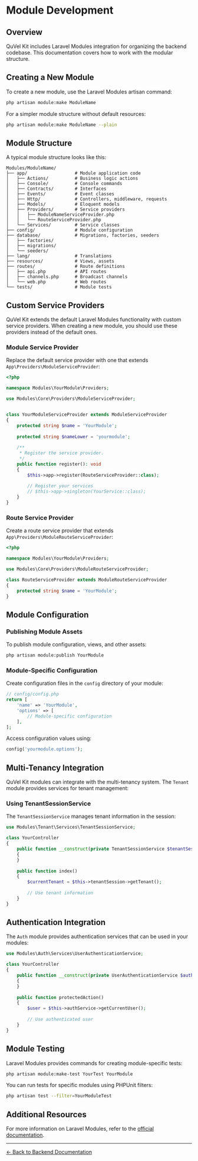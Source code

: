 # Module Development

## Overview

QuVel Kit includes Laravel Modules integration for organizing the backend codebase. This documentation covers how to work with the modular structure.

## Creating a New Module

To create a new module, use the Laravel Modules artisan command:

```bash
php artisan module:make ModuleName
```

For a simpler module structure without default resources:

```bash
php artisan module:make ModuleName --plain
```

## Module Structure

A typical module structure looks like this:

```text
Modules/ModuleName/
├── app/                  # Module application code
│   ├── Actions/          # Business logic actions
│   ├── Console/          # Console commands
│   ├── Contracts/        # Interfaces
│   ├── Events/           # Event classes
│   ├── Http/             # Controllers, middleware, requests
│   ├── Models/           # Eloquent models
│   ├── Providers/        # Service providers
│   │   ├── ModuleNameServiceProvider.php
│   │   └── RouteServiceProvider.php
│   └── Services/         # Service classes
├── config/               # Module configuration
├── database/             # Migrations, factories, seeders
│   ├── factories/
│   ├── migrations/
│   └── seeders/
├── lang/                 # Translations
├── resources/            # Views, assets
├── routes/               # Route definitions
│   ├── api.php           # API routes
│   ├── channels.php      # Broadcast channels
│   └── web.php           # Web routes
└── tests/                # Module tests
```

## Custom Service Providers

QuVel Kit extends the default Laravel Modules functionality with custom service providers. When creating a new module, you should use these providers instead of the default ones.

### Module Service Provider

Replace the default service provider with one that extends `App\Providers\ModuleServiceProvider`:

```php
<?php

namespace Modules\YourModule\Providers;

use Modules\Core\Providers\ModuleServiceProvider;


class YourModuleServiceProvider extends ModuleServiceProvider
{
    protected string $name = 'YourModule';
    
    protected string $nameLower = 'yourmodule';
    
    /**
     * Register the service provider.
     */
    public function register(): void
    {
        $this->app->register(RouteServiceProvider::class);
        
        // Register your services
        // $this->app->singleton(YourService::class);
    }
}
```

### Route Service Provider

Create a route service provider that extends `App\Providers\ModuleRouteServiceProvider`:

```php
<?php

namespace Modules\YourModule\Providers;

use Modules\Core\Providers\ModuleRouteServiceProvider;

class RouteServiceProvider extends ModuleRouteServiceProvider
{
    protected string $name = 'YourModule';
}
```

## Module Configuration

### Publishing Module Assets

To publish module configuration, views, and other assets:

```bash
php artisan module:publish YourModule
```

### Module-Specific Configuration

Create configuration files in the `config` directory of your module:

```php
// config/config.php
return [
    'name' => 'YourModule',
    'options' => [
        // Module-specific configuration
    ],
];
```

Access configuration values using:

```php
config('yourmodule.options');
```

## Multi-Tenancy Integration

QuVel Kit modules can integrate with the multi-tenancy system. The `Tenant` module provides services for tenant management:

### Using TenantSessionService

The `TenantSessionService` manages tenant information in the session:

```php
use Modules\Tenant\Services\TenantSessionService;

class YourController
{
    public function __construct(private TenantSessionService $tenantSession)
    {
    }
    
    public function index()
    {
        $currentTenant = $this->tenantSession->getTenant();
        
        // Use tenant information
    }
}
```

## Authentication Integration

The `Auth` module provides authentication services that can be used in your modules:

```php
use Modules\Auth\Services\UserAuthenticationService;

class YourController
{
    public function __construct(private UserAuthenticationService $authService)
    {
    }
    
    public function protectedAction()
    {
        $user = $this->authService->getCurrentUser();
        
        // Use authenticated user
    }
}
```

## Module Testing

Laravel Modules provides commands for creating module-specific tests:

```bash
php artisan module:make-test YourTest YourModule
```

You can run tests for specific modules using PHPUnit filters:

```bash
php artisan test --filter=YourModuleTest
```

## Additional Resources

For more information on Laravel Modules, refer to the [official documentation](https://laravelmodules.com/docs/12/basic-usage/creating-a-module).

---

[← Back to Backend Documentation](./README.md)
